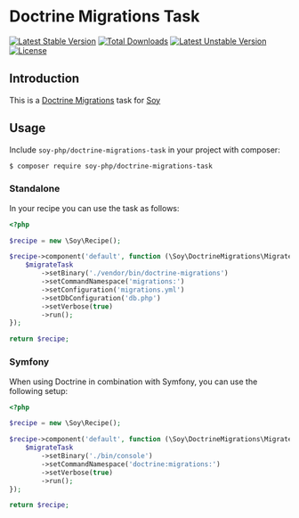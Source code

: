 # Doctrine Migrations Task

[![Latest Stable Version](https://poser.pugx.org/soy-php/doctrine-migrations-task/v/stable)](https://packagist.org/packages/soy-php/doctrine-migrations-task) [![Total Downloads](https://poser.pugx.org/soy-php/doctrine-migrations-task/downloads)](https://packagist.org/packages/soy-php/doctrine-migrations-task) [![Latest Unstable Version](https://poser.pugx.org/soy-php/doctrine-migrations-task/v/unstable)](https://packagist.org/packages/soy-php/doctrine-migrations-task) [![License](https://poser.pugx.org/soy-php/doctrine-migrations-task/license)](https://packagist.org/packages/soy-php/doctrine-migrations-task)

## Introduction
This is a [Doctrine Migrations](https://github.com/doctrine/migrations) task for [Soy](https://github.com/soy-php/soy)

## Usage
Include `soy-php/doctrine-migrations-task` in your project with composer:

```sh
$ composer require soy-php/doctrine-migrations-task
```

### Standalone
In your recipe you can use the task as follows:
```php
<?php

$recipe = new \Soy\Recipe();

$recipe->component('default', function (\Soy\DoctrineMigrations\MigrateTask $migrateTask) {
    $migrateTask
        ->setBinary('./vendor/bin/doctrine-migrations')
        ->setCommandNamespace('migrations:')
        ->setConfiguration('migrations.yml')
        ->setDbConfiguration('db.php')
        ->setVerbose(true)
        ->run();
});

return $recipe;
```

### Symfony
When using Doctrine in combination with Symfony, you can use the following setup:
```php
<?php

$recipe = new \Soy\Recipe();

$recipe->component('default', function (\Soy\DoctrineMigrations\MigrateTask $migrateTask) {
    $migrateTask
        ->setBinary('./bin/console')
        ->setCommandNamespace('doctrine:migrations:')
        ->setVerbose(true)
        ->run();
});

return $recipe;
```
